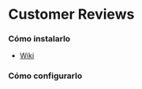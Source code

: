 # Customer Reviews

### Cómo instalarlo


* [Wiki](https://github.com/lrivasg/Customer-Reviews/wiki/Como-instalar-el-m%C3%B3dulo)

### Cómo configurarlo
